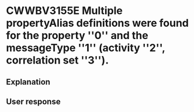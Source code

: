 # CWWBV3155E Multiple propertyAlias definitions were found for the property ''0'' and the messageType ''1'' (activity ''2'', correlation set ''3'').

## Explanation

## User response